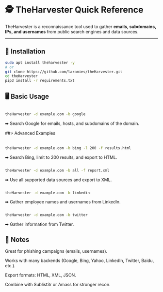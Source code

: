 # 🕵️ TheHarvester Quick Reference

TheHarvester is a reconnaissance tool used to gather **emails, subdomains, IPs, and usernames** from public search engines and data sources.

---

## 🔧 Installation
```bash
sudo apt install theharvester -y
# or
git clone https://github.com/laramies/theHarvester.git
cd theHarvester
pip3 install -r requirements.txt
```
## 🖥️ Basic Usage
```bash

theHarvester -d example.com -b google
```
➡ Search Google for emails, hosts, and subdomains of the domain.

##⚡ Advanced Examples
```bash

theHarvester -d example.com -b bing -l 200 -f results.html
```
➡ Search Bing, limit to 200 results, and export to HTML.

```bash

theHarvester -d example.com -b all -f report.xml
```
➡ Use all supported data sources and export to XML.

```bash

theHarvester -d example.com -b linkedin
```
➡ Gather employee names and usernames from LinkedIn.

```bash

theHarvester -d example.com -b twitter
```
➡ Gather information from Twitter.

## 📌 Notes
Great for phishing campaigns (emails, usernames).

Works with many backends (Google, Bing, Yahoo, LinkedIn, Twitter, Baidu, etc.).

Export formats: HTML, XML, JSON.

Combine with Sublist3r or Amass for stronger recon.

